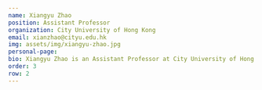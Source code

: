 ```yaml
---
name: Xiangyu Zhao
position: Assistant Professor
organization: City University of Hong Kong 
email: xianzhao@cityu.edu.hk
img: assets/img/xiangyu-zhao.jpg
personal-page: 
bio: Xiangyu Zhao is an Assistant Professor at City University of Hong Kong, recognized among Stanford World's Top 2% Scientists in 2024. His research achievements include Best-ranked Papers at ICDM'22 and ICDM'21, as well as nominations for the Joint AAAI/ACM SIGAI Doctoral Dissertation Award. He has extensive experience in organizing workshops and conferences, serving as a workshop organizer at prominent events including KDD'19, SIGIR'20, '21, '22, '24, WWW'21, '24, RecSys'23, and CIKM'23. He actively chairs top conferences such as WWW'25 and ICICIP'25 and serves as an editor for Neural Networks and ACM Transactions on the Web. His models and algorithms have been adopted by major companies such as Amazon, Google, Facebook, and Tencent.
order: 3
row: 2
---
```

